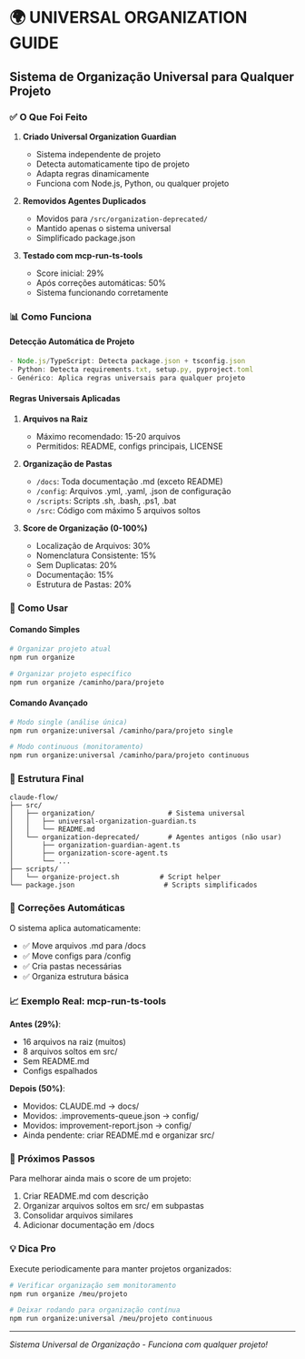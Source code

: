 # 🌍 UNIVERSAL ORGANIZATION GUIDE

## Sistema de Organização Universal para Qualquer Projeto

### ✅ O Que Foi Feito

1. **Criado Universal Organization Guardian**
   - Sistema independente de projeto
   - Detecta automaticamente tipo de projeto
   - Adapta regras dinamicamente
   - Funciona com Node.js, Python, ou qualquer projeto

2. **Removidos Agentes Duplicados**
   - Movidos para `/src/organization-deprecated/`
   - Mantido apenas o sistema universal
   - Simplificado package.json

3. **Testado com mcp-run-ts-tools**
   - Score inicial: 29%
   - Após correções automáticas: 50%
   - Sistema funcionando corretamente

### 📊 Como Funciona

#### Detecção Automática de Projeto
```typescript
- Node.js/TypeScript: Detecta package.json + tsconfig.json
- Python: Detecta requirements.txt, setup.py, pyproject.toml
- Genérico: Aplica regras universais para qualquer projeto
```

#### Regras Universais Aplicadas
1. **Arquivos na Raiz**
   - Máximo recomendado: 15-20 arquivos
   - Permitidos: README, configs principais, LICENSE

2. **Organização de Pastas**
   - `/docs`: Toda documentação .md (exceto README)
   - `/config`: Arquivos .yml, .yaml, .json de configuração
   - `/scripts`: Scripts .sh, .bash, .ps1, .bat
   - `/src`: Código com máximo 5 arquivos soltos

3. **Score de Organização (0-100%)**
   - Localização de Arquivos: 30%
   - Nomenclatura Consistente: 15%
   - Sem Duplicatas: 20%
   - Documentação: 15%
   - Estrutura de Pastas: 20%

### 🚀 Como Usar

#### Comando Simples
```bash
# Organizar projeto atual
npm run organize

# Organizar projeto específico
npm run organize /caminho/para/projeto
```

#### Comando Avançado
```bash
# Modo single (análise única)
npm run organize:universal /caminho/para/projeto single

# Modo continuous (monitoramento)
npm run organize:universal /caminho/para/projeto continuous
```

### 📁 Estrutura Final

```
claude-flow/
├── src/
│   ├── organization/                  # Sistema universal
│   │   ├── universal-organization-guardian.ts
│   │   └── README.md
│   └── organization-deprecated/       # Agentes antigos (não usar)
│       ├── organization-guardian-agent.ts
│       ├── organization-score-agent.ts
│       └── ...
├── scripts/
│   └── organize-project.sh          # Script helper
└── package.json                      # Scripts simplificados
```

### 🔧 Correções Automáticas

O sistema aplica automaticamente:
- ✅ Move arquivos .md para /docs
- ✅ Move configs para /config  
- ✅ Cria pastas necessárias
- ✅ Organiza estrutura básica

### 📈 Exemplo Real: mcp-run-ts-tools

**Antes (29%)**:
- 16 arquivos na raiz (muitos)
- 8 arquivos soltos em src/
- Sem README.md
- Configs espalhados

**Depois (50%)**:
- Movidos: CLAUDE.md → docs/
- Movidos: .improvements-queue.json → config/
- Movidos: improvement-report.json → config/
- Ainda pendente: criar README.md e organizar src/

### 🎯 Próximos Passos

Para melhorar ainda mais o score de um projeto:
1. Criar README.md com descrição
2. Organizar arquivos soltos em src/ em subpastas
3. Consolidar arquivos similares
4. Adicionar documentação em /docs

### 💡 Dica Pro

Execute periodicamente para manter projetos organizados:
```bash
# Verificar organização sem monitoramento
npm run organize /meu/projeto

# Deixar rodando para organização contínua
npm run organize:universal /meu/projeto continuous
```

---
*Sistema Universal de Organização - Funciona com qualquer projeto!*